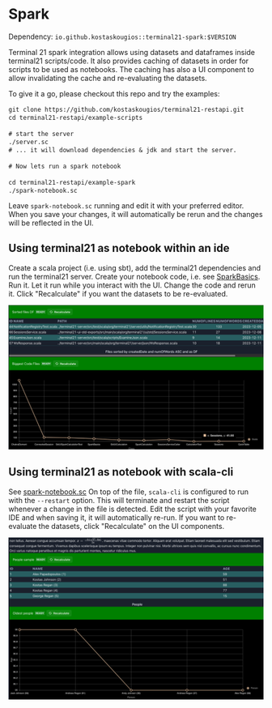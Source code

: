 # Spark

Dependency: `io.github.kostaskougios::terminal21-spark:$VERSION`

Terminal 21 spark integration allows using datasets and dataframes inside terminal21 scripts/code.
It also provides caching of datasets in order for scripts to be used as notebooks. The caching
has also a UI component to allow invalidating the cache and re-evaluating the datasets.

To give it a go, please checkout this repo and try the examples:

```shell
git clone https://github.com/kostaskougios/terminal21-restapi.git
cd terminal21-restapi/example-scripts

# start the server
./server.sc
# ... it will download dependencies & jdk and start the server.

# Now lets run a spark notebook

cd terminal21-restapi/example-spark
./spark-notebook.sc
```

Leave `spark-notebook.sc` running and edit it with your preferred editor. When you save your changes, it will automatically be rerun and
the changes will be reflected in the UI.

## Using terminal21 as notebook within an ide

Create a scala project (i.e. using sbt), add the terminal21 dependencies and run the terminal21 server. Create your notebook code, i.e.
see [SparkBasics](../terminal21-spark/src/test/scala/org/terminal21/sparklib/endtoend/SparkBasics.scala). Run it. Let it run while
you interact with the UI. Change the code and rerun it. Click "Recalculate" if you want the datasets to be re-evaluated.

![SparkBasics](images/spark/sparkbasics.png)

## Using terminal21 as notebook with scala-cli

See [spark-notebook.sc](../example-spark/spark-notebook.sc)
On top of the file, `scala-cli` is configured to run with the `--restart` option. This will terminate and restart the script
whenever a change in the file is detected. Edit the script with your favorite IDE and when saving it, it will automatically
re-run. If you want to re-evaluate the datasets, click "Recalculate" on the UI components.

![SparkNotebook](images/spark/spark-notebook.png)
